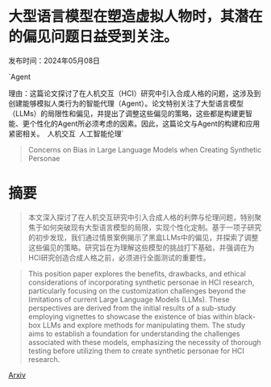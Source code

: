 # 大型语言模型在塑造虚拟人物时，其潜在的偏见问题日益受到关注。

发布时间：2024年05月08日

`Agent

理由：这篇论文探讨了在人机交互（HCI）研究中引入合成人格的问题，这涉及到创建能够模拟人类行为的智能代理（Agent）。论文特别关注了大型语言模型（LLMs）的局限性和偏见，并提出了调整这些偏见的策略，这些都是构建更智能、更个性化的Agent所必须考虑的因素。因此，这篇论文与Agent的构建和应用紧密相关。` `人机交互` `人工智能伦理`

> Concerns on Bias in Large Language Models when Creating Synthetic Personae

# 摘要

> 本文深入探讨了在人机交互研究中引入合成人格的利弊与伦理问题，特别聚焦于如何突破现有大型语言模型的局限，实现个性化定制。基于一项子研究的初步发现，我们通过情景案例揭示了黑盒LLMs中的偏见，并探索了调整这些偏见的策略。研究旨在为理解这些模型的挑战打下基础，并强调在为HCI研究创造合成人格之前，必须进行全面测试的重要性。

> This position paper explores the benefits, drawbacks, and ethical considerations of incorporating synthetic personae in HCI research, particularly focusing on the customization challenges beyond the limitations of current Large Language Models (LLMs). These perspectives are derived from the initial results of a sub-study employing vignettes to showcase the existence of bias within black-box LLMs and explore methods for manipulating them. The study aims to establish a foundation for understanding the challenges associated with these models, emphasizing the necessity of thorough testing before utilizing them to create synthetic personae for HCI research.

[Arxiv](https://arxiv.org/abs/2405.05080)